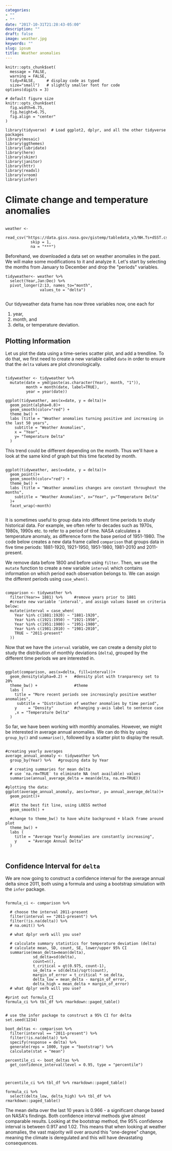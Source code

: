 ```yaml
---
categories:
- ""
- ""
date: "2017-10-31T21:28:43-05:00"
description: ""
draft: false
image: weather.jpg
keywords: ""
slug: ipsum
title: Weather anomalies
---
```



```{r, setup, include=FALSE}
knitr::opts_chunk$set(
  message = FALSE, 
  warning = FALSE, 
  tidy=FALSE,     # display code as typed
  size="small")   # slightly smaller font for code
options(digits = 3)

# default figure size
knitr::opts_chunk$set(
  fig.width=6.75, 
  fig.height=6.75,
  fig.align = "center"
)
```


```{r load-libraries, include=FALSE}
library(tidyverse)  # Load ggplot2, dplyr, and all the other tidyverse packages
library(mosaic)
library(ggthemes)
library(lubridate)
library(here)
library(skimr)
library(janitor)
library(httr)
library(readxl)
library(vroom)
library(infer)
```



# Climate change and temperature anomalies 


```{r weather_data, cache=TRUE, include=FALSE}

weather <- 
  read_csv("https://data.giss.nasa.gov/gistemp/tabledata_v3/NH.Ts+dSST.csv", 
           skip = 1, 
           na = "***")

```

Beforehand, we downloaded a data set on weather anomalies in the past. We will make some modifications to it and analyze it.
Let's start by selecting the months from January to December and drop the "periods" variables. 

```{r tidyweather}
tidyweather<- weather %>% 
  select(Year,Jan:Dec) %>% 
  pivot_longer(2:13, names_to="month", 
               values_to = "delta")
  
```

Our tidyweather data frame has now three variables now, one each for 

1. year, 
1. month, and 
1. delta, or temperature deviation.

## Plotting Information

Let us plot the data using a time-series scatter plot, and add a trendline. To do that, we first need to create a new variable called `date` in order to ensure that the `delta` values are plot chronologically. 


```{r scatter_plot}

tidyweather <- tidyweather %>%
  mutate(date = ymd(paste(as.character(Year), month, "1")),
         month = month(date, label=TRUE),
         year = year(date))

ggplot(tidyweather, aes(x=date, y = delta))+
  geom_point(alpha=0.8)+
  geom_smooth(color="red") +
  theme_bw() +
  labs (title = "Weather anomalies turning positive and increasing in the last 50 years",
    subtitle = "Weather Anomalies", 
    x = "Year", 
    y= "Temperature Delta"
  )

```

This trend could be different depending on the month. Thus we'll have a look at the same kind of graph but this time faceted by month. 

```{r facet_wrap}

ggplot(tidyweather, aes(x=date, y = delta))+
  geom_point()+
  geom_smooth(color="red") +
  theme_bw() +
  labs (title = "Weather anomalies changes are constant throughout the months",
    subtitle = "Weather Anomalies", x="Year", y="Temperature Delta"
  )+
  facet_wrap(~month)
  
```


It is sometimes useful to group data into different time periods to study historical data. For example, we often refer to decades such as 1970s, 1980s, 1990s etc. to refer to a period of time. NASA calculates a temperature anomaly, as difference form the base period of 1951-1980. The code below creates a new data frame called `comparison` that groups data in five time periods: 1881-1920, 1921-1950, 1951-1980, 1981-2010 and 2011-present. 

We remove data before 1800 and before using `filter`. Then, we use the `mutate` function to create a new variable `interval` which contains information on which period each observation belongs to. We can assign the different periods using `case_when()`.


```{r intervals, eval=TRUE}

comparison <- tidyweather %>% 
  filter(Year>= 1881) %>%     #remove years prior to 1881
  #create new variable 'interval', and assign values based on criteria below:
  mutate(interval = case_when(
    Year %in% c(1881:1920) ~ "1881-1920",
    Year %in% c(1921:1950) ~ "1921-1950",
    Year %in% c(1951:1980) ~ "1951-1980",
    Year %in% c(1981:2010) ~ "1981-2010",
    TRUE ~ "2011-present"
  ))

```


Now that we have the `interval` variable, we can create a density plot to study the distribution of monthly deviations (`delta`), grouped by the different time periods we are interested in. 

```{r density_plot, eval=TRUE}

ggplot(comparison, aes(x=delta, fill=interval))+
  geom_density(alpha=0.2) +   #density plot with tranparency set to 20%
  theme_bw() +                #theme
  labs (
    title = "More recent periods see increasingly positive weather anomalies",
     subtitle = "Distribution of weather anomalies by time period",
    y     = "Density"         #changing y-axis label to sentence case
    ,x = "Temperature Delta"
  )

```

So far, we have been working with monthly anomalies. However, we might be interested in average annual anomalies. We can do this by using `group_by()` and `summarise()`, followed by a scatter plot to display the result. 

```{r averaging, eval=TRUE}

#creating yearly averages
average_annual_anomaly <- tidyweather %>% 
  group_by(Year) %>%   #grouping data by Year
  
  # creating summaries for mean delta 
  # use `na.rm=TRUE` to eliminate NA (not available) values 
  summarise(annual_average_delta = mean(delta, na.rm=TRUE)) 

#plotting the data:
ggplot(average_annual_anomaly, aes(x=Year, y= annual_average_delta))+
  geom_point()+
  
  #Fit the best fit line, using LOESS method
  geom_smooth() +
  
  #change to theme_bw() to have white background + black frame around plot
  theme_bw() +
  labs (
    title = "Average Yearly Anomalies are constantly increasing",
    y     = "Average Annual Delta"
  )                         


```


## Confidence Interval for `delta`



We are now going to construct a confidence interval for the average annual delta since 2011, both using a formula and using a bootstrap simulation with the `infer` package.

```{r, calculate_CI_using_formula, eval=TRUE}

formula_ci <- comparison %>% 

  # choose the interval 2011-present
  filter(interval == "2011-present") %>%
  filter(!is.na(delta)) %>% 
  # na.omit() %>% 
 
  # what dplyr verb will you use? 

  # calculate summary statistics for temperature deviation (delta) 
  # calculate mean, SD, count, SE, lower/upper 95% CI
  summarise(mean_delta=mean(delta),
            sd_delta=sd(delta), 
            count=n(),
            t_critical = qt(0.975, count-1),
            se_delta = sd(delta)/sqrt(count),
            margin_of_error = t_critical * se_delta,
            delta_low = mean_delta - margin_of_error,
            delta_high = mean_delta + margin_of_error)
  # what dplyr verb will you use? 

#print out formula_CI
formula_ci %>% tbl_df %>% rmarkdown::paged_table()

```


```{r, calculate_CI_using_bootstrap}

# use the infer package to construct a 95% CI for delta
set.seed(1234)

boot_deltas <- comparison %>% 
  filter(interval == "2011-present") %>%
  filter(!is.na(delta)) %>% 
  specify(response = delta) %>% 
  generate(reps = 1000, type = "bootstrap") %>% 
  calculate(stat = "mean")

percentile_ci <- boot_deltas %>% 
  get_confidence_interval(level = 0.95, type = "percentile") 



percentile_ci %>% tbl_df %>% rmarkdown::paged_table()

formula_ci %>% 
  select(delta_low, delta_high) %>% tbl_df %>% rmarkdown::paged_table()
```

The mean delta over the last 10 years is 0.966 - a significant change based on NASA's findings. Both confidence interval methods give almost comparable results. 
Looking at the bootstrap method, the 95% confidence interval is between 0.917 and 1.02. This means that when looking at weather anomalies, the vast majority will over around this "one-degree" change, meaning the climate is deregulated and this will have devastating consequences.


